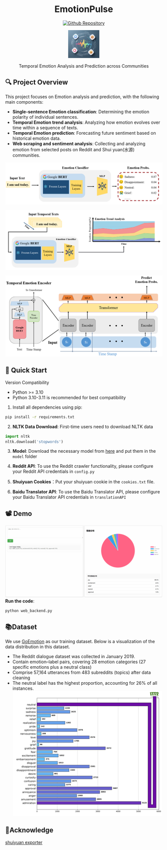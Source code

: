 <h1 align="center"> EmotionPulse </h1>

<p align="center">
    <a href="https://github.com/despzcm/EmotionPulse"> <img alt="Github Repository" src="https://img.shields.io/badge/Github-Repository-blue?logo=github&logoColor=blue"> </a>
</p>

<div align="center">
  <img src="img/logo.png" alt="演示截图" width="20%">
</div>

<p align="center">
 Temporal Emotion Analysis and Prediction across Communities
</p>


## 🔍 Project Overview
This project focuses on Emotion analysis and prediction, with the following main components:
- **Single-sentence Emotion classification**: Determining the emotion polarity of individual sentences.
- **Temporal Emotion trend analysis**: Analyzing how emotion evolves over time within a sequence of texts.
- **Temporal Emotion prediction**: Forecasting future sentiment based on historical emotion data.
- **Web scraping and sentiment analysis**: Collecting and analyzing emotion from selected posts on Reddit and Shui yuan(水源) communities.

![network1](img/network1.png)

![network2](img/network2.png)

![network3](img/network3.png)


## 🚀 Quick Start
Version Compatibility

- Python >= 3.10
- Python 3.10-3.11 is recommended for best compatibility 

1. Install all dependencies using pip:
```bash
pip install -r requirements.txt
```

2. **NLTK Data Download**: First-time users need to download NLTK data
```python
import nltk
nltk.download('stopwords')
```

3. **Model**: Download the necessary model from [here](https://pan.sjtu.edu.cn/web/share/18801724bfc11ef663aa64ac61102485) and put them in the `model` folder

4. **Reddit API**: To use the Reddit crawler functionality, please configure your Reddit API credentials in `config.py`

5. **Shuiyuan Cookies**：Put your shuiyuan cookie in the `cookies.txt` file.

6. **Baidu Translator API**: To use the Baidu Translator API, please configure your Baidu Translator API credentials in `translationAPI`

## 📽️ Demo
![demo](img/1.gif)
 **Run the code**:
```bash
python web_backend.py
```
## 📚Dataset
We use [GoEmotion](https://huggingface.co/datasets/google-research-datasets/go_emotions) as our training dataset. Below is a visualization of the data distribution in this dataset.
- The Reddit dialogue dataset was collected in January 2019.
- Contain emotion–label pairs, covering 28 emotion categories (27 specific emotions plus a neutral class)
- Comprise 57,164 utterances from 483 subreddits (topics) after data cleaning
- The neutral label has the highest proportion, accounting for 26% of all instances.
![dataset](img/dataset.png)

## 🏅Acknowledge
[shuiyuan exporter](https://github.com/Labyrinth0419/shuiyuan_exporter)
